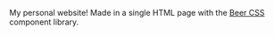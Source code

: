 My personal website! Made in a single HTML page with the [Beer CSS](https://www.beercss.com/) component library.
